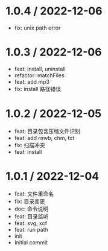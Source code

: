 
1.0.4 / 2022-12-06
==================

* fix: unix path error


1.0.3 / 2022-12-06
==================

* feat: install, uninstall
* refactor: matchFiles
* feat: add mp3
* fix: install 路径错误

1.0.2 / 2022-12-05
==================

* feat: 目录包含压缩文件识别
* feat: add rmvb, chm, txt
* fix: 扫描冲突
* feat: install

1.0.1 / 2022-12-04
==================

* feat: 文件重命名
* fix: 目录变更
* doc: 命令说明
* feat: 目录监听
* feat: svg, xcf
* feat: run path
* init
* Initial commit
